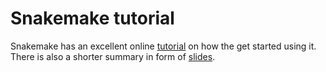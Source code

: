 # Snakemake tutorial
Snakemake has an excellent online [tutorial](https://snakemake.readthedocs.io/en/stable/tutorial/tutorial.html) on how the get started using it. 
There is also a shorter summary in form of [slides](http://slides.com/johanneskoester/snakemake-tutorial-2016#/).
<!--stackedit_data:
eyJoaXN0b3J5IjpbNTg2NDc1NTM5XX0=
-->